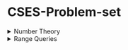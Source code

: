# CSES-Problem-set

<details><summary>Number Theory</summary>
  <p>
    
[Distributing Apples](https://cses.fi/problemset/task/1716) - [solution by ar_rony1](https://cses.fi/paste/06074e54d99c3bb248646e/)

[Christmas Party](https://cses.fi/problemset/task/1717/) - [Solution by ar_rony1](https://cses.fi/paste/98a2da5e2b4745334865d8/)
</p>
</details>

<details><summary>Range Queries</summary>
  <p>
    
[Static Range Minimum Queries](https://cses.fi/problemset/task/1647/) - [solution by ar_rony1](https://cses.fi/problemset/result/5204084/)

</p>
</details>

